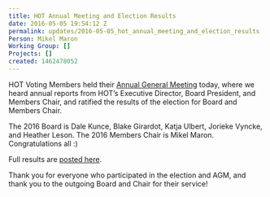 ```yaml
---
title: HOT Annual Meeting and Election Results
date: 2016-05-05 19:54:12 Z
permalink: updates/2016-05-05_hot_annual_meeting_and_election_results
Person: Mikel Maron
Working Group: []
Projects: []
created: 1462478052
---
```


<p>HOT Voting Members held their <a href="https://hotosm.org/updates/2016-03-23_hot_2016_annual_meeting_and_elections_0">Annual General Meeting</a> today, where we heard annual reports from HOT’s Executive Director, Board President, and Members Chair, and ratified the results of the election for Board and Members Chair.</p><p>The 2016 Board is Dale Kunce, Blake Girardot, Katja Ulbert, Jorieke Vyncke, and Heather Leson. The 2016 Members Chair is Mikel Maron. Congratulations all :)</p><p>Full results are <a href="http://wiki.openstreetmap.org/wiki/Humanitarian_OSM_Team/Board_Elections_2016#HOT_Elections_2016_Results">posted here</a>.</p><p>Thank you for everyone who participated in the election and AGM, and thank you to the outgoing Board and Chair for their service!</p>
